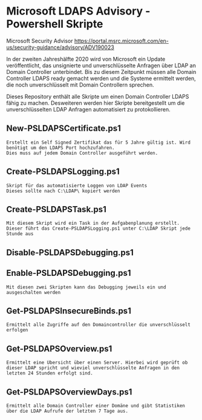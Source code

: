 # Microsoft LDAPS Advisory - Powershell Skripte

Microsoft Security Advisor
https://portal.msrc.microsoft.com/en-us/security-guidance/advisory/ADV190023

In der zweiten Jahreshälfte 2020 wird von Microsoft ein Update veröffentlicht, das unsignierte und unverschlüsselte Anfragen 
über LDAP an Domain Controller unterbindet. Bis zu diesem Zeitpunkt müssen alle Domain Controller LDAPS ready gemacht werden
und die Systeme ermittelt werden, die noch unverschlüsselt mit Domain Controllern sprechen.

Dieses Repository enthält alle Skripte um einen Domain Controller LDAPS fähig zu machen.
Desweiteren werden hier Skripte bereitgestellt um die unverschlüsselten LDAP Anfragen automatisiert zu protokollieren.

## New-PSLDAPSCertificate.ps1
    Erstellt ein Self Signed Zertifikat das für 5 Jahre gültig ist. Wird benötigt um den LDAPS Port hochzufahren.
    Dies muss auf jedem Domain Controller ausgeführt werden.

## Create-PSLDAPSLogging.ps1
    Skript für das automatisierte Loggen von LDAP Events
    Dieses sollte nach C:\LDAP\ kopiert werden

## Create-PSLDAPSTask.ps1
    Mit diesem Skript wird ein Task in der Aufgabenplanung erstellt.
    Dieser führt das Create-PSLDAPSLogging.ps1 unter C:\LDAP Skript jede Stunde aus

## Disable-PSLDAPSDebugging.ps1
## Enable-PSLDAPSDebugging.ps1
    Mit diesen zwei Skripten kann das Debugging jeweils ein und ausgeschalten werden

## Get-PSLDAPSInsecureBinds.ps1
    Ermittelt alle Zugriffe auf den Domaincontroller die unverschlüsselt erfolgen

## Get-PSLDAPSOverview.ps1
    Ermittelt eine Übersicht über einen Server. Hierbei wird geprüft ob dieser LDAP spricht und wieviel unverschlüsselte Anfragen in den letzten 24 Stunden erfolgt sind.

## Get-PSLDAPSOverviewDays.ps1
    Ermittelt alle Domain Controller einer Domäne und gibt Statistiken über die LDAP Aufrufe der letzten 7 Tage aus.